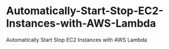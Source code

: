 # Automatically-Start-Stop-EC2-Instances-with-AWS-Lambda
Automatically Start Stop EC2 Instances with AWS Lambda
